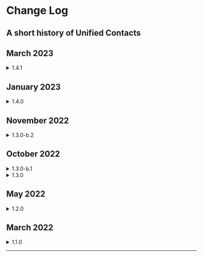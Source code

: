 # Change Log

## A short history of Unified Contacts

## March 2023

<details>

<summary>1.4.1</summary>

**\[NEW]**\
\- post loading for slow loading endpoints (PRO)\
\- sort search results alphabetically

**\[CHANGE]**\
\- align tiles left to avoid moving tiles after post loading

**\[BUG]**\
\- fixed bug that caused all SharePoint entries to be shown if searched by the entry creator\
\- fixed "There's a problem with the link" Error message when trying to call or chat with yourself\
\- fixed bug where the Job title of a SharePoint contact may not be displayed properly\
\- fixed bug where the search Headline and the search result counter could overflow into each other

**\[MISC]**\
\- improved front-end render performance significantly when working with large result sets

</details>

## January 2023

<details>

<summary>1.4.0</summary>

#### Pro Version

* Initial public release

#### Free Version

* Added minimal tile
* Various bug fixes

</details>

## November 2022

<details>

<summary>1.3.0-b.2</summary>

* Added multitenant/tenant switching support for cached results
* Fix dark theme loading delayed (flashing white image)
* Various bug fixes

</details>

## October 2022

<details>

<summary>1.3.0-b.1</summary>

* UI bugfixes

</details>

<details>

<summary>1.3.0</summary>

* Major facelift
* Improved search speed
* Remove disabled user accounts (AzureAD) from search results
* Added language localization (German, French, Czech)
* Added "copy to clipboard" buttons
* Various bugfixes

</details>

## **May 2022**

<details>

<summary>1.2.0</summary>

* Search results now include Azure AD contact objects
* Search contacts based on department, job title or organization name
* Display of the job title and department on the contact card
* Various bugfixes

</details>

## **March 2022**

<details>

<summary>1.1.0</summary>

* Initial public release
* Published in the Microsoft Office App Store (App Source)

</details>

****
